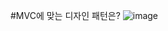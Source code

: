 #MVC에 맞는 디자인 패턴은?
![image](https://user-images.githubusercontent.com/81175088/180652619-a3492d47-1f8f-4ee5-a2bd-0182bce8da55.png)

